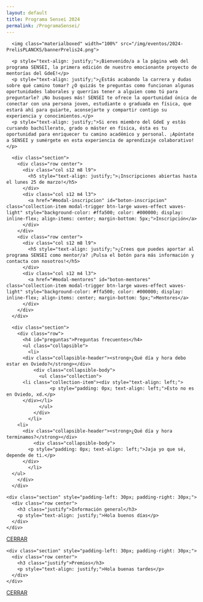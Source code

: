 ```yaml
---
layout: default
title: Programa Sensei 2024
permalink: /ProgramaSensei/
---
```


<div class="no-pad-top" id="index-page">
  <div class="container">
     <div class="section">

<!-- BANNER -->
      <img class="materialboxed" width="100%" src="/img/eventos/2024-PrelisPLANCKS/bannerPrelis24.png">


<!-- INTRODUCCIÓN -->
      <p style="text-align: justify;">¡Bienvenido/a a la página web del programa SENSEI, la primera edición de nuestro emocionante proyecto de mentorías del GdeE!</p>
      <p style="text-align: justify;">¿Estás acabando la carrera y dudas sobre qué camino tomar? ¿O quizás te preguntas como funcionan algunas oportunidades laborales y querrías tener a alguien como tú para preguntarle? ¡No busques más! SENSEI te ofrece la oportunidad única de conectar con una persona joven, estudiante o graduada en física, que estará ahí para guiarte, aconsejarte y compartir contigo su experiencia y conocimientos.</p>
      <p style="text-align: justify;">Si eres miembro del GdeE y estás cursando bachillerato, grado o máster en física, ésta es tu oportunidad para enriquecer tu camino académico y personal. ¡Apúntate a SENSEI y sumérgete en esta experiencia de aprendizaje colaborativo!</p>  


<!-- BOTONES -->
      <div class="section">
        <div class="row center">
          <div class="col s12 m8 l9">
            <h5 style="text-align: justify;">¡Inscripciones abiertas hasta el lunes 25 de marzo!</h5>
          </div>
          <div class="col s12 m4 l3">
            <a href="#modal-inscripcion" id="boton-inscripcion" class="collection-item modal-trigger btn-large waves-effect waves-light" style="background-color: #ffa500; color: #000000; display: inline-flex; align-items: center; margin-bottom: 5px;">Inscripción</a>
          </div>
        </div>
        <div class="row center">
          <div class="col s12 m8 l9">
            <h5 style="text-align: justify;">¿Crees que puedes aportar al programa SENSEI como mentor/a? ¡Pulsa el botón para más información y contacta con nosotros!</h5>
          </div>
          <div class="col s12 m4 l3">
            <a href="#modal-mentores" id="boton-mentores" class="collection-item modal-trigger btn-large waves-effect waves-light" style="background-color: #ffa500; color: #000000; display: inline-flex; align-items: center; margin-bottom: 5px;">Mentores</a>
          </div>
        </div>
      </div>


<!-- FAQ -->
      <div class="section">
        <div class="row">
          <h4 id="preguntas">Preguntas frecuentes</h4>
          <ul class="collapsible">
            <li>
	      <div class="collapsible-header"><strong>¿Qué día y hora debo estar en Oviedo?</strong></div>
              <div class="collapsible-body">
                <ul class="collection">
		  <li class="collection-item"><div style="text-align: left;">
                    <p style="padding: 0px; text-align: left;">Esto no es en Oviedo, xd.</p>
		  </div></li>
                </ul>
              </div>
            </li>
	    <li>
	      <div class="collapsible-header"><strong>¿Qué día y hora terminamos?</strong></div>
              <div class="collapsible-body">
	      	<p style="padding: 0px; text-align: left;">Jaja yo que sé, depende de ti.</p>
	      </div>
            </li>
	  </ul>
        </div>
      </div>



<!-- MODAL INSCRIPCIÓN -->
<div id="modal-inscripcion" class="modal">
  <div class="modal-content-tight">
    
    <div class="section" style="padding-left: 30px; padding-right: 30px;">
      <div class="row center">
        <h3 class="justify">Información general</h3>
        <p style="text-align: justify;">Hola buenos días</p>
      </div>
    </div>
    
  </div>
  <div class="modal-footer">
    <a href="#!" class="modal-close waves-effect waves-green btn-flat">CERRAR</a>
  </div>
</div>


<!-- PREMIOS MODAL -->
<div id="modal-mentores" class="modal">
  <div class="modal-content-tight">
    
    <div class="section" style="padding-left: 30px; padding-right: 30px;">
      <div class="row center">
        <h3 class="justify">Premios</h3>
        <p style="text-align: justify;">Hola buenas tardes</p>
      </div>
    </div>
    
  </div>
  <div class="modal-footer">
    <a href="#!" class="modal-close waves-effect waves-green btn-flat">CERRAR</a>
  </div>
</div>
